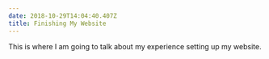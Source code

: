 ```yaml
---
date: 2018-10-29T14:04:40.407Z
title: Finishing My Website
---
```

This is where I am going to talk about my experience setting up my website.